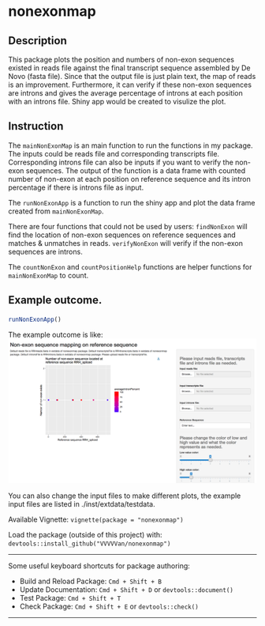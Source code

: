 # nonexonmap

## Description

This package plots the position and numbers of non-exon sequences existed in reads file against the final transcript sequence assembled by De Novo (fasta file). Since that the output file is just plain text, the map of reads is an improvement. Furthermore, it can verify if these non-exon sequences are introns and gives the average percentage of introns at each position with an introns file. Shiny app would be created to visulize the plot.

## Instruction

The `mainNonExonMap` is an main function to run the functions in my package. The inputs could be reads file and corresponding transcripts file. Corresponding introns file can also be inputs if you want to verify the non-exon sequences. The output of the function is a data frame with counted number of non-exon at each position on reference sequence and its intron percentage if there is introns file as input. 

The `runNonExonApp` is a function to run the shiny app and plot the data frame created from `mainNonExonMap`.

There are four functions that could not be used by users:
`findNonExon` will find the location of non-exon sequences on reference sequences and matches & unmatches in reads.
`verifyNonExon` will verify if the non-exon sequences are introns.

The `countNonExon` and `countPositionHelp` functions are helper functions for `mainNonExonMap` to count.

## Example outcome.
```R
runNonExonApp()
``` 
The example outcome is like:
![](./inst/extdata/testdata/example_output.png)

You can also change the input files to make different plots, the example input files are listed in ./inst/extdata/testdata.


Available Vignette:
    `vignette(package = "nonexonmap")`
    
    
Load the package (outside of this project) with:
    `devtools::install_github("VVVVVan/nonexonmap")`


-----------------------------------------------

Some useful keyboard shortcuts for package authoring:

* Build and Reload Package:  `Cmd + Shift + B`
* Update Documentation:      `Cmd + Shift + D` or `devtools::document()`
* Test Package:              `Cmd + Shift + T`
* Check Package:             `Cmd + Shift + E` or `devtools::check()`

-----------------------------------------------

